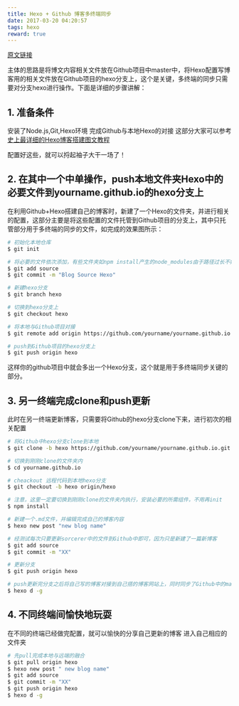 ```yaml
---
title: Hexo + Github 博客多终端同步
date: 2017-03-20 04:20:57
tags: hexo
reward: true
---
```


[原文链接](http://blog.csdn.net/Monkey_LZL/article/details/60870891)

主体的思路是将博文内容相关文件放在Github项目中master中，将Hexo配置写博客用的相关文件放在Github项目的hexo分支上，这个是关键，多终端的同步只需要对分支hexo进行操作。下面是详细的步骤讲解：

## 1. 准备条件

安装了Node.js,Git,Hexo环境 
完成Github与本地Hexo的对接 
这部分大家可以参考[史上最详细的Hexo博客搭建图文教程](https://xuanwo.org/2015/03/26/hexo-intor/)

配置好这些，就可以捋起袖子大干一场了！

## 2. 在其中一个中单操作，push本地文件夹Hexo中的必要文件到yourname.github.io的hexo分支上

在利用Github+Hexo搭建自己的博客时，新建了一个Hexo的文件夹，并进行相关的配置，这部分主要是将这些配置的文件托管到Github项目的分支上，其中只托管部分用于多终端的同步的文件，如完成的效果图所示：

```bash
# 初始化本地仓库
$ git init

# 将必要的文件依次添加，有些文件夹如npm install产生的node_modules由于路径过长不好处理，所以这里没有用`git add .`命令了，而是依次添加必要文件
$ git add source
$ git commit -m "Blog Source Hexo"

# 新建hexo分支
$ git branch hexo

# 切换到hexo分支上
$ git checkout hexo

# 将本地与Github项目对接
$ git remote add origin https://github.com/yourname/yourname.github.io.git

# push到Github项目的hexo分支上
$ git push origin hexo
```

这样你的github项目中就会多出一个Hexo分支，这个就是用于多终端同步关键的部分。

## 3. 另一终端完成clone和push更新

此时在另一终端更新博客，只需要将Github的hexo分支clone下来，进行初次的相关配置

```bash
# 将Github中hexo分支clone到本地
$ git clone -b hexo https://github.com/yourname/yourname.github.io.git

# 切换到刚刚clone的文件夹内
$ cd yourname.github.io

# cheackout 远程代码到本地hexo分支
$ git checkout -b hexo origin/hexo

# 注意，这里一定要切换到刚刚clone的文件夹内执行，安装必要的所需组件，不用再init
$ npm install

# 新建一个.md文件，并编辑完成自己的博客内容
$ hexo new post "new blog name"

# 经测试每次只要更新sorcerer中的文件到Github中即可，因为只是新建了一篇新博客
$ git add source
$ git commit -m "XX"

# 更新分支
$ git push origin hexo

# push更新完分支之后将自己写的博客对接到自己搭的博客网站上，同时同步了Github中的master
$ hexo d -g
```

## 4. 不同终端间愉快地玩耍

在不同的终端已经做完配置，就可以愉快的分享自己更新的博客 
进入自己相应的文件夹

```bash
# 先pull完成本地与远端的融合
$ git pull origin hexo
$ hexo new post " new blog name"
$ git add source
$ git commit -m "XX"
$ git push origin hexo
$ hexo d -g
```
